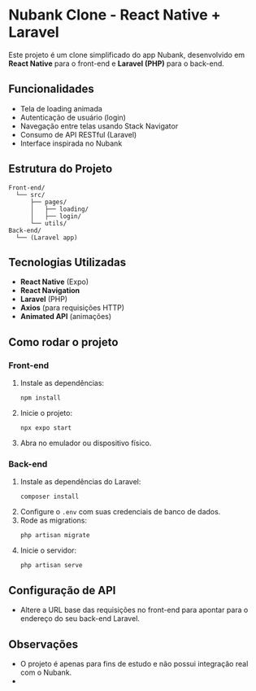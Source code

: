 # Nubank Clone - React Native + Laravel

Este projeto é um clone simplificado do app Nubank, desenvolvido em **React Native** para o front-end e **Laravel (PHP)** para o back-end.

## Funcionalidades

- Tela de loading animada
- Autenticação de usuário (login)
- Navegação entre telas usando Stack Navigator
- Consumo de API RESTful (Laravel)
- Interface inspirada no Nubank

## Estrutura do Projeto

```
Front-end/
  └── src/
      ├── pages/
      │   ├── loading/
      │   ├── login/
      └── utils/
Back-end/
  └── (Laravel app)
```

## Tecnologias Utilizadas

- **React Native** (Expo)
- **React Navigation**
- **Laravel** (PHP)
- **Axios** (para requisições HTTP)
- **Animated API** (animações)

## Como rodar o projeto

### Front-end

1. Instale as dependências:
   ```
   npm install
   ```
2. Inicie o projeto:
   ```
   npx expo start
   ```
3. Abra no emulador ou dispositivo físico.

### Back-end

1. Instale as dependências do Laravel:
   ```
   composer install
   ```
2. Configure o `.env` com suas credenciais de banco de dados.
3. Rode as migrations:
   ```
   php artisan migrate
   ```
4. Inicie o servidor:
   ```
   php artisan serve
   ```

## Configuração de API

- Altere a URL base das requisições no front-end para apontar para o endereço do seu back-end Laravel.

## Observações

- O projeto é apenas para fins de estudo e não possui integração real com o Nubank.
-
